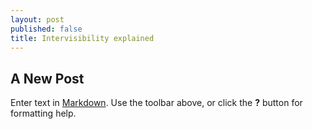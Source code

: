 ```yaml
---
layout: post
published: false
title: Intervisibility explained
---
```

## A New Post

Enter text in [Markdown](http://daringfireball.net/projects/markdown/). Use the toolbar above, or click the **?** button for formatting help.
